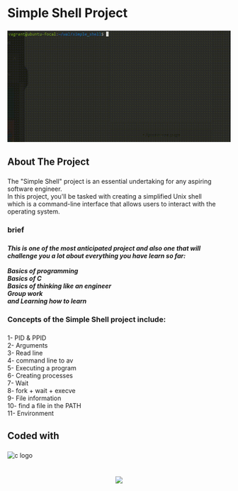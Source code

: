 <h1 align="left">Simple Shell Project</h1>

###
![GIF Description](https://raw.githubusercontent.com/WalaEddine01/simple_shell/master/1693232941886.gif)

<p align="left"></p>

###

<h2 align="left">About The Project</h2>

###

<p align="left">The "Simple Shell" project is an essential undertaking for any aspiring software engineer. <br>In this project, you'll be tasked with creating a simplified Unix shell<br>which is a command-line interface that allows users to interact with the operating system.</p>

###

<h3 align="left">brief</h3>

###

<h5 align="left">This is one of the most anticipated project and also one that will challenge you a lot about everything you have learn so far:<br><br>Basics of programming<br>Basics of C<br>Basics of thinking like an engineer<br>Group work<br>and Learning how to learn</h5>

###

<h3 align="left">Concepts of the Simple Shell project include:</h3>

###

<p align="left">1- PID & PPID<br>2- Arguments<br>3- Read line<br>4- command line to av<br>5- Executing a program<br>6- Creating processes<br>7- Wait<br>8- fork + wait + execve<br>9- File information<br>10- find a file in the PATH<br>11- Environment</p>

###

<h2 align="left">Coded with</h2>

###

<div align="left">
  <img src="https://cdn.jsdelivr.net/gh/devicons/devicon/icons/c/c-original.svg" height="40" alt="c logo"  />
</div>

###

<br clear="both">

<div align="center">
  <img height="-15" src="https://im5.ezgif.com/tmp/ezgif-5-33ac4ce557.gif"  />
</div>

###
